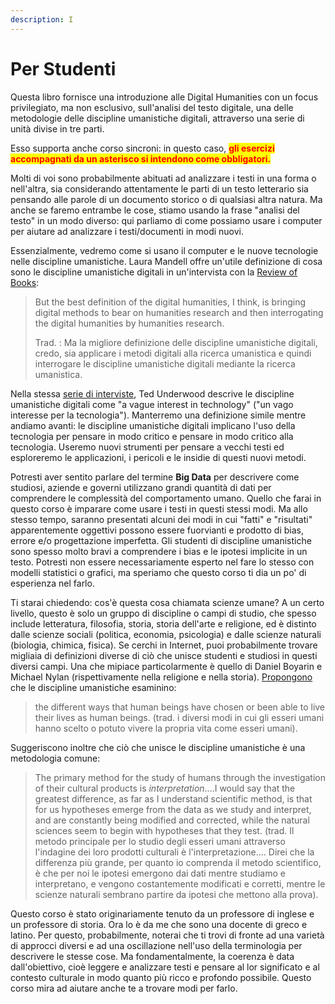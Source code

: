 ```yaml
---
description: I
---
```


# Per Studenti

Questa libro fornisce una  introduzione  alle Digital Humanities con un focus privilegiato, ma non esclusivo, sull'analisi del testo digitale, una delle metodologie delle discipline umanistiche digitali,  attraverso una serie di unità divise in tre parti.&#x20;

Esso supporta anche corso sincroni: in questo caso, <mark style="color:red;">**gli esercizi accompagnati da un asterisco si intendono come obbligatori.**</mark>

Molti di voi sono probabilmente abituati ad analizzare i testi in una forma o nell'altra, sia considerando attentamente le parti di un testo letterario sia pensando alle parole di un documento storico o di qualsiasi altra natura. Ma anche se faremo entrambe le cose, stiamo usando la frase "analisi del testo" in un modo diverso: qui parliamo di come possiamo usare i computer per aiutare ad analizzare i testi/documenti in modi nuovi.

Essenzialmente, vedremo come si usano il computer e le nuove tecnologie nelle discipline umanistiche. Laura Mandell offre un'utile definizione di cosa sono le discipline umanistiche digitali in un'intervista con la [Review of Books](https://lareviewofbooks.org/article/digital-humanities-interview-laura-mandell/):

> But the best definition of the digital humanities, I think, is bringing digital methods to bear on humanities research and then interrogating the digital humanities by humanities research.
>
> Trad. : Ma la migliore definizione delle discipline umanistiche digitali, credo, sia applicare i metodi digitali alla ricerca umanistica e quindi interrogare le discipline umanistiche digitali mediante la ricerca umanistica.

Nella stessa [serie di interviste](https://lareviewofbooks.org/article/digital-humanities-interview-ted-underwood/), Ted Underwood descrive le discipline umanistiche digitali come "a vague interest in technology" ("un vago interesse per la tecnologia"). Manterremo una definizione simile mentre andiamo avanti: le discipline umanistiche digitali implicano l'uso della tecnologia per pensare in modo critico e pensare in modo critico alla tecnologia. Useremo nuovi strumenti per pensare a vecchi testi ed esploreremo le applicazioni, i pericoli e le insidie di questi nuovi metodi.

Potresti aver sentito parlare del termine **Big Data** per descrivere come studiosi, aziende e governi utilizzano grandi quantità di dati per comprendere le complessità del comportamento umano. Quello che farai in questo corso è imparare come usare i testi in questi stessi modi. Ma allo stesso tempo, saranno presentati alcuni dei modi in cui "fatti" e "risultati" apparentemente oggettivi possono essere fuorvianti e prodotto di bias, errore e/o progettazione imperfetta. Gli studenti di discipline umanistiche sono spesso molto bravi a comprendere i bias e le ipotesi implicite in un testo. Potresti non essere necessariamente esperto nel fare lo stesso con modelli statistici o grafici, ma speriamo che questo corso ti dia un po' di esperienza nel farlo.&#x20;

Ti starai chiedendo: cos'è questa cosa chiamata scienze umane? A un certo livello, questo è solo un gruppo di discipline o campi di studio, che spesso include letteratura, filosofia, storia, storia dell'arte e religione, ed è distinto dalle scienze sociali (politica, economia, psicologia) e dalle scienze naturali (biologia, chimica, fisica). Se cerchi in Internet, puoi probabilmente trovare migliaia di definizioni diverse di ciò che unisce studenti e studiosi in questi diversi campi. Una che mipiace particolarmente è quello di Daniel Boyarin e Michael Nylan (rispettivamente nella religione e nella storia). [Propongono](https://www.npr.org/sections/13.7/2015/10/26/452003593/the-humanities-what-s-the-big-idea?t=1645126932083) che le discipline umanistiche esaminino:

> the different ways that human beings have chosen or been able to live their lives as human beings. (trad. i diversi modi in cui gli esseri umani hanno scelto o potuto vivere la propria vita come esseri umani).

Suggeriscono inoltre che ciò che unisce le discipline umanistiche è una metodologia comune:

> The primary method for the study of humans through the investigation of their cultural products is _interpretation_....I would say that the greatest difference, as far as I understand scientific method, is that for us hypotheses emerge from the data as we study and interpret, and are constantly being modified and corrected, while the natural sciences seem to begin with hypotheses that they test. (trad. Il metodo principale per lo studio degli esseri umani attraverso l'indagine dei loro prodotti culturali è l'interpretazione.... Direi che la differenza più grande, per quanto io comprenda il metodo scientifico, è che per noi le ipotesi emergono dai dati mentre studiamo e interpretano, e vengono costantemente modificati e corretti, mentre le scienze naturali sembrano partire da ipotesi che mettono alla prova).

Questo corso è stato originariamente tenuto da un professore di inglese e un professore di storia. Ora lo è da me che sono una docente di greco e latino. Per questo, probabilmente, noterai che ti trovi di fronte ad una varietà di approcci diversi e ad una oscillazione nell'uso della terminologia  per descrivere le stesse cose. Ma fondamentalmente, la coerenza è data dall'obiettivo, cioè leggere e analizzare testi e pensare al lor significato e al contesto culturale in modo quanto più ricco e profondo possibile. Questo corso mira ad aiutare anche te a trovare modi per farlo.

